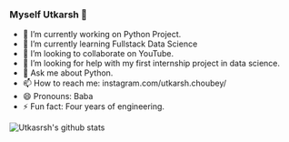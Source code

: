 ### Myself Utkarsh 🙏

- 🔭 I’m currently working on Python Project.
- 🌱 I’m currently learning Fullstack Data Science
- 👯 I’m looking to collaborate on YouTube.
- 🤔 I’m looking for help with my first internship project in data science.
- 💬 Ask me about Python.
- 📫 How to reach me: instagram.com/utkarsh.choubey/
- 😄 Pronouns: Baba
- ⚡ Fun fact: Four years of engineering.

![Utkasrsh's github stats](https://github-readme-stats.vercel.app/api?username=ukc1998)
